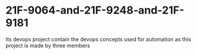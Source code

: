 # 21F-9064-and-21F-9248-and-21F-9181
Its devops project 
contain the devops concepts used for automation as this project is made by three members
